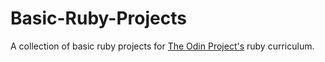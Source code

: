 # Basic-Ruby-Projects

A collection of basic ruby projects for [The Odin Project's](https://www.theodinproject.com/paths/full-stack-ruby-on-rails/courses/ruby-programming/lessons/caesar-cipher) ruby curriculum.
